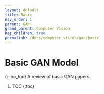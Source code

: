 ```yaml
---
layout: default
title: Basic
nav_order: 1
parent: GAN
grand_parent: Computer Vision
has_children: true
permalink: /docs/computer_vision/gan/basic
---
```


# Basic GAN Model
{: .no_toc}
A review of basic GAN papers

1. TOC
{:toc}